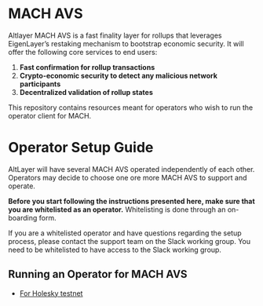 # MACH AVS 

Altlayer MACH AVS is a fast finality layer for rollups that leverages EigenLayer’s restaking mechanism to bootstrap economic security. It will offer the following core services to end users:

1. **Fast confirmation for rollup transactions**
2. **Crypto-economic security to detect any malicious network participants**
3. **Decentralized validation of rollup states**

This repository contains resources meant for operators who wish to run the operator client for MACH. 

# Operator Setup Guide

AltLayer will have several MACH AVS operated independently of each other. Operators may decide to choose one ore more MACH AVS to support and operate. 

**Before you start following the instructions presented here, make sure that you are whitelisted as an operator.** Whitelisting is done through an on-boarding form. 

If you are a whitelisted operator and have questions regarding the setup process, please contact the support team on the Slack working group. You need to be whitelisted to have access to the Slack working group.

## Running an Operator for MACH AVS

* [For Holesky testnet](holesky/mach-avs/README.md)
